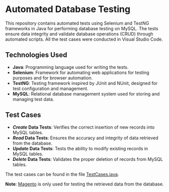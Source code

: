 # Automated Database Testing

This repository contains automated tests using Selenium and TestNG frameworks in Java for performing database testing on MySQL. The tests ensure data integrity and validate database operations (CRUD) through automated scripts. All the test cases were conducted in Visual Studio Code.

## Technologies Used

- **Java**: Programming language used for writing the tests.
- **Selenium**: Framework for automating web applications for testing purposes and for browser automation.
- **TestNG**: Testing framework inspired by JUnit and NUnit, designed for test configuration and management.
- **MySQL**: Relational database management system used for storing and managing test data.

## Test Cases

- ***Create* Data Tests**: Verifies the correct insertion of new records into MySQL tables.
- ***Read* Data Tests**: Ensures the accuracy and integrity of data retrieved from the database.
- ***Update* Data Tests**: Tests the ability to modify existing records in MySQL tables.
- ***Delete* Data Tests**: Validates the proper deletion of records from MySQL tables.

The test cases can be found in the file [TestCases.java](src/test/java/TestCases.java).

**Note**: [Magento](https://magento.softwaretestingboard.com/) is only used for testing the retrieved data from the database.
